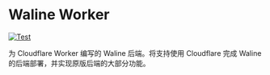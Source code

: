 # Waline Worker

[![Test](https://github.com/lixiang810/waline-worker/actions/workflows/Test.yml/badge.svg)](https://github.com/lixiang810/waline-worker/actions/workflows/Test.yml)

为 Cloudflare Worker 编写的 Waline 后端。将支持使用 Cloudflare 完成 Waline 的后端部署，并实现原版后端的大部分功能。
